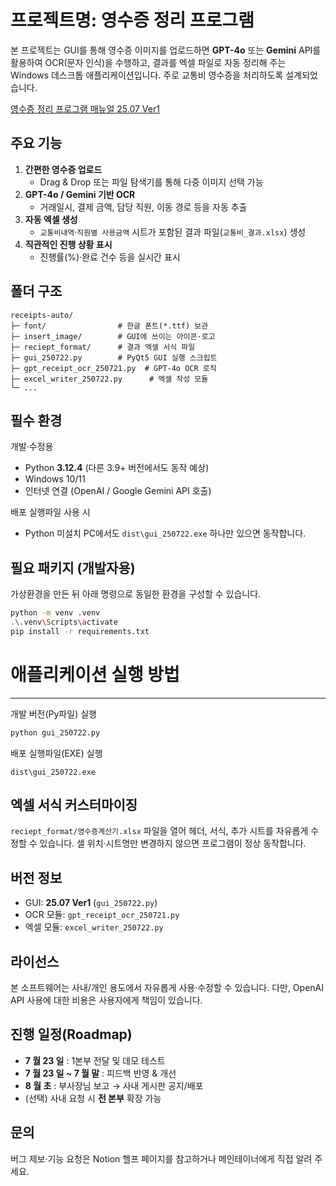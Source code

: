 프로젝트명: 영수증 정리 프로그램
================================

본 프로젝트는 GUI를 통해 영수증 이미지를 업로드하면 **GPT-4o** 또는 **Gemini** API를 활용하여 OCR(문자 인식)을 수행하고, 결과를 엑셀 파일로 자동 정리해 주는 Windows 데스크톱 애플리케이션입니다. 주로 교통비 영수증을 처리하도록 설계되었습니다.

[영수증 정리 프로그램 매뉴얼 25.07 Ver1](https://endurable-bucket-1af.notion.site/238db291835e8087b298f3083f9f153f)

주요 기능
--------
1. **간편한 영수증 업로드**  
   - Drag & Drop 또는 파일 탐색기를 통해 다중 이미지 선택 가능
2. **GPT-4o / Gemini 기반 OCR**  
   - 거래일시, 결제 금액, 담당 직원, 이동 경로 등을 자동 추출
3. **자동 엑셀 생성**  
   - `교통비내역`·`직원별 사용금액` 시트가 포함된 결과 파일(`교통비_결과.xlsx`) 생성
4. **직관적인 진행 상황 표시**  
   - 진행률(%)·완료 건수 등을 실시간 표시

폴더 구조
---------
```text
receipts-auto/
├─ font/                # 한글 폰트(*.ttf) 보관
├─ insert_image/        # GUI에 쓰이는 아이콘·로고
├─ reciept_format/      # 결과 엑셀 서식 파일
├─ gui_250722.py        # PyQt5 GUI 실행 스크립트
├─ gpt_receipt_ocr_250721.py  # GPT-4o OCR 로직
├─ excel_writer_250722.py      # 엑셀 작성 모듈
└─ ...
```

필수 환경
---------
개발·수정용
* Python **3.12.4** (다른 3.9+ 버전에서도 동작 예상)
* Windows 10/11
* 인터넷 연결 (OpenAI / Google Gemini API 호출)

배포 실행파일 사용 시
* Python 미설치 PC에서도 `dist\gui_250722.exe` 하나만 있으면 동작합니다.

필요 패키지 (개발자용)
----------------------
가상환경을 만든 뒤 아래 명령으로 동일한 환경을 구성할 수 있습니다.
```bash
python -m venv .venv
.\.venv\Scripts\activate
pip install -r requirements.txt
```

# 애플리케이션 실행 방법
----------------------
개발 버전(Py파일) 실행
```bash
python gui_250722.py
```

배포 실행파일(EXE) 실행
```text
dist\gui_250722.exe
```

엑셀 서식 커스터마이징
---------------------
`reciept_format/영수증계산기.xlsx` 파일을 열어 헤더, 서식, 추가 시트를 자유롭게 수정할 수 있습니다. 셀 위치·시트명만 변경하지 않으면 프로그램이 정상 동작합니다.

버전 정보
---------
- GUI: **25.07 Ver1** (`gui_250722.py`)
- OCR 모듈: `gpt_receipt_ocr_250721.py`
- 엑셀 모듈: `excel_writer_250722.py`

라이선스
--------
본 소프트웨어는 사내/개인 용도에서 자유롭게 사용·수정할 수 있습니다. 다만, OpenAI API 사용에 대한 비용은 사용자에게 책임이 있습니다.

진행 일정(Roadmap)
------------------
* **7 월 23 일** : 1본부 전달 및 데모 테스트
* **7 월 23 일 ~ 7 월 말** : 피드백 반영 & 개선
* **8 월 초** : 부사장님 보고 → 사내 게시판 공지/배포
* (선택) 사내 요청 시 **전 본부** 확장 가능

문의
----
버그 제보·기능 요청은 Notion 헬프 페이지를 참고하거나 메인테이너에게 직접 알려 주세요. 